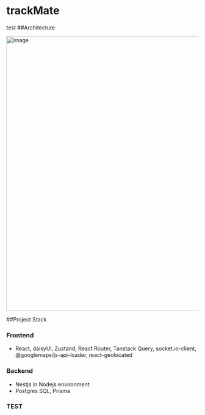 # trackMate
test
##Architecture

<img width="719" alt="image" src="https://github.com/user-attachments/assets/b7812c88-b46b-4214-9d4a-eb48ca72062b">

##Project Stack
### Frontend
- React, daisyUI, Zustand, React Router, Tanstack Query, socket.io-client, @googlemaps/js-api-loader, react-geolocated

### Backend
- Nestjs in Nodejs environment
- Postgres SQL, Prisma


### TEST